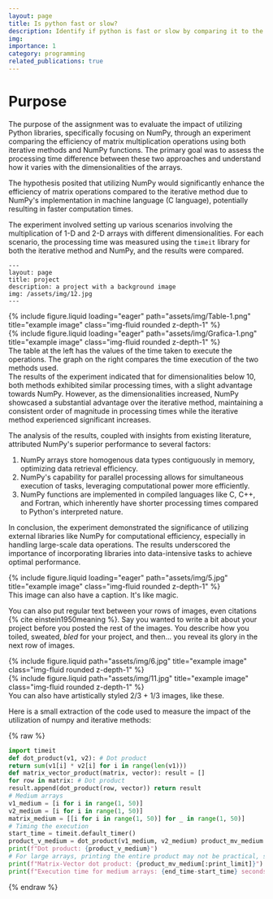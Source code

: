```yaml
---
layout: page
title: Is python fast or slow?
description: Identify if python is fast or slow by comparing it to the numpy library.
img: 
importance: 1
category: programming
related_publications: true
---
```

<H1>Purpose</H1>

The purpose of the assignment was to evaluate the impact of utilizing Python libraries, specifically focusing on NumPy, through an experiment comparing the efficiency of matrix multiplication operations using both iterative methods and NumPy functions. The primary goal was to assess the processing time difference between these two approaches and understand how it varies with the dimensionalities of the arrays.

The hypothesis posited that utilizing NumPy would significantly enhance the efficiency of matrix operations compared to the iterative method due to NumPy's implementation in machine language (C language), potentially resulting in faster computation times.
 
The experiment involved setting up various scenarios involving the multiplication of 1-D and 2-D arrays with different dimensionalities. For each scenario, the processing time was measured using the `timeit` library for both the iterative method and NumPy, and the results were compared.



    ---
    layout: page
    title: project
    description: a project with a background image
    img: /assets/img/12.jpg
    ---

<div class="row">
    <div class="col-sm mt-3 mt-md-0">
        {% include figure.liquid loading="eager" path="assets/img/Table-1.png" title="example image" class="img-fluid rounded z-depth-1" %}
    </div>
    <div class="col-sm mt-3 mt-md-0">
        {% include figure.liquid loading="eager" path="assets/img/Grafica-1.png" title="example image" class="img-fluid rounded z-depth-1" %}
    </div>
</div>
<div class="caption">
    The table at the left has the values of the time taken to execute the operations. The graph on the right compares the time execution of the two methods used.
</div>
The results of the experiment indicated that for dimensionalities below 10, both methods exhibited similar processing times, with a slight advantage towards NumPy. However, as the dimensionalities increased, NumPy showcased a substantial advantage over the iterative method, maintaining a consistent order of magnitude in processing times while the iterative method experienced significant increases.

The analysis of the results, coupled with insights from existing literature, attributed NumPy's superior performance to several factors: 
1. NumPy arrays store homogenous data types contiguously in memory, optimizing data retrieval efficiency.
2. NumPy's capability for parallel processing allows for simultaneous execution of tasks, leveraging computational power more efficiently.
3. NumPy functions are implemented in compiled languages like C, C++, and Fortran, which inherently have shorter processing times compared to Python's interpreted nature.
 
In conclusion, the experiment demonstrated the significance of utilizing external libraries like NumPy for computational efficiency, especially in handling large-scale data operations. The results underscored the importance of incorporating libraries into data-intensive tasks to achieve optimal performance.

<div class="row">
    <div class="col-sm mt-3 mt-md-0">
        {% include figure.liquid loading="eager" path="assets/img/5.jpg" title="example image" class="img-fluid rounded z-depth-1" %}
    </div>
</div>
<div class="caption">
    This image can also have a caption. It's like magic.
</div>

You can also put regular text between your rows of images, even citations {% cite einstein1950meaning %}.
Say you wanted to write a bit about your project before you posted the rest of the images.
You describe how you toiled, sweated, _bled_ for your project, and then... you reveal its glory in the next row of images.

<div class="row justify-content-sm-center">
    <div class="col-sm-8 mt-3 mt-md-0">
        {% include figure.liquid path="assets/img/6.jpg" title="example image" class="img-fluid rounded z-depth-1" %}
    </div>
    <div class="col-sm-4 mt-3 mt-md-0">
        {% include figure.liquid path="assets/img/11.jpg" title="example image" class="img-fluid rounded z-depth-1" %}
    </div>
</div>
<div class="caption">
    You can also have artistically styled 2/3 + 1/3 images, like these.
</div>

Here is a small extraction of the code used to measure the impact of the utilization of numpy and iterative methods:

{% raw %}

```python
import timeit
def dot_product(v1, v2): # Dot product
return sum(v1[i] * v2[i] for i in range(len(v1)))
def matrix_vector_product(matrix, vector): result = []
for row in matrix: # Dot product
result.append(dot_product(row, vector)) return result
# Medium arrays
v1_medium = [i for i in range(1, 50)]
v2_medium = [i for i in range(1, 50)]
matrix_medium = [[i for i in range(1, 50)] for _ in range(1, 50)]
# Timing the execution
start_time = timeit.default_timer()
product_v_medium = dot_product(v1_medium, v2_medium) product_mv_medium = matrix_vector_product(matrix_medium, v1_medium) end_time = timeit.default_timer()
print(f"Dot product: {product_v_medium}")
# For large arrays, printing the entire product may not be practical, so we'll limit the output print_limit = min(len(product_mv_medium), 5)
print(f"Matrix-Vector dot product: {product_mv_medium[:print_limit]}")
print(f"Execution time for medium arrays: {end_time-start_time} seconds")
```

{% endraw %}
